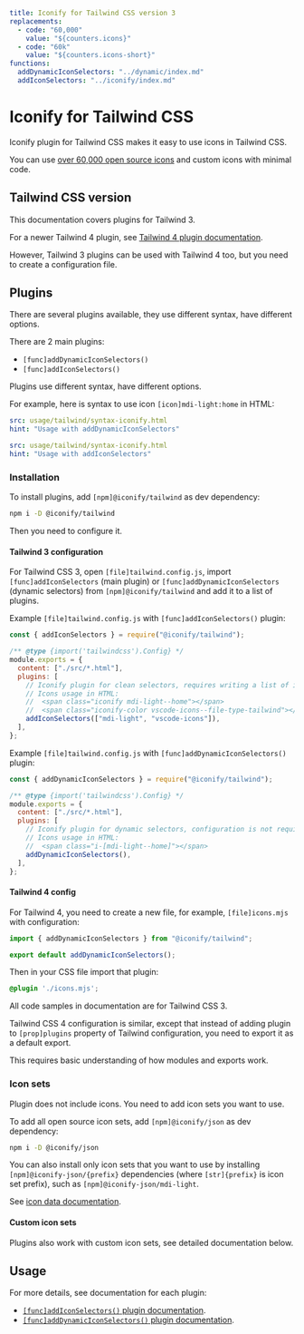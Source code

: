 ```yaml
title: Iconify for Tailwind CSS version 3
replacements:
  - code: "60,000"
    value: "${counters.icons}"
  - code: "60k"
    value: "${counters.icons-short}"
functions:
  addDynamicIconSelectors: "../dynamic/index.md"
  addIconSelectors: "../iconify/index.md"
```

# Iconify for Tailwind CSS

Iconify plugin for Tailwind CSS makes it easy to use icons in Tailwind CSS.

You can use [over 60,000 open source icons](/docs/icons/icon-data.md) and custom icons with minimal code.

## Tailwind CSS version

This documentation covers plugins for Tailwind 3.

For a newer Tailwind 4 plugin, see [Tailwind 4 plugin documentation](../tailwind4/index.md).

However, Tailwind 3 plugins can be used with Tailwind 4 too, but you need to create a configuration file.

## Plugins

There are several plugins available, they use different syntax, have different options.

There are 2 main plugins:

- `[func]addDynamicIconSelectors()`
- `[func]addIconSelectors()`

Plugins use different syntax, have different options.

For example, here is syntax to use icon `[icon]mdi-light:home` in HTML:

```yaml
src: usage/tailwind/syntax-iconify.html
hint: "Usage with addDynamicIconSelectors"
```

```yaml
src: usage/tailwind/syntax-iconify.html
hint: "Usage with addIconSelectors"
```

### Installation

To install plugins, add `[npm]@iconify/tailwind` as dev dependency:

```sh
npm i -D @iconify/tailwind
```

Then you need to configure it.

#### Tailwind 3 configuration

For Tailwind CSS 3, open `[file]tailwind.config.js`, import `[func]addIconSelectors` (main plugin) or
`[func]addDynamicIconSelectors` (dynamic selectors) from `[npm]@iconify/tailwind` and add it to a list of plugins.

Example `[file]tailwind.config.js` with `[func]addIconSelectors()` plugin:

```js
const { addIconSelectors } = require("@iconify/tailwind");

/** @type {import('tailwindcss').Config} */
module.exports = {
  content: ["./src/*.html"],
  plugins: [
    // Iconify plugin for clean selectors, requires writing a list of icon sets to load
    // Icons usage in HTML:
    //  <span class="iconify mdi-light--home"></span>
    //  <span class="iconify-color vscode-icons--file-type-tailwind"></span>
    addIconSelectors(["mdi-light", "vscode-icons"]),
  ],
};
```

Example `[file]tailwind.config.js` with `[func]addDynamicIconSelectors()` plugin:

```js
const { addDynamicIconSelectors } = require("@iconify/tailwind");

/** @type {import('tailwindcss').Config} */
module.exports = {
  content: ["./src/*.html"],
  plugins: [
    // Iconify plugin for dynamic selectors, configuration is not required
    // Icons usage in HTML:
    //  <span class="i-[mdi-light--home]"></span>
    addDynamicIconSelectors(),
  ],
};
```

#### Tailwind 4 config

For Tailwind 4, you need to create a new file, for example, `[file]icons.mjs` with configuration:

```js
import { addDynamicIconSelectors } from "@iconify/tailwind";

export default addDynamicIconSelectors();
```

Then in your CSS file import that plugin:

```css
@plugin './icons.mjs';
```

All code samples in documentation are for Tailwind CSS 3.

Tailwind CSS 4 configuration is similar, except that instead of adding plugin to `[prop]plugins` property of Tailwind configuration, you need to export it as a default export.

This requires basic understanding of how modules and exports work.

### Icon sets

Plugin does not include icons. You need to add icon sets you want to use.

To add all open source icon sets, add `[npm]@iconify/json` as dev dependency:

```sh
npm i -D @iconify/json
```

You can also install only icon sets that you want to use by installing `[npm]@iconify-json/{prefix}` dependencies (where `[str]{prefix}` is icon set prefix), such as `[npm]@iconify-json/mdi-light`.

See [icon data documentation](/docs/icons/icon-data.md).

#### Custom icon sets

Plugins also work with custom icon sets, see detailed documentation below.

## Usage

For more details, see documentation for each plugin:

- [`[func]addIconSelectors()` plugin documentation](../iconify/index.md).
- [`[func]addDynamicIconSelectors()` plugin documentation](../dynamic/index.md).
